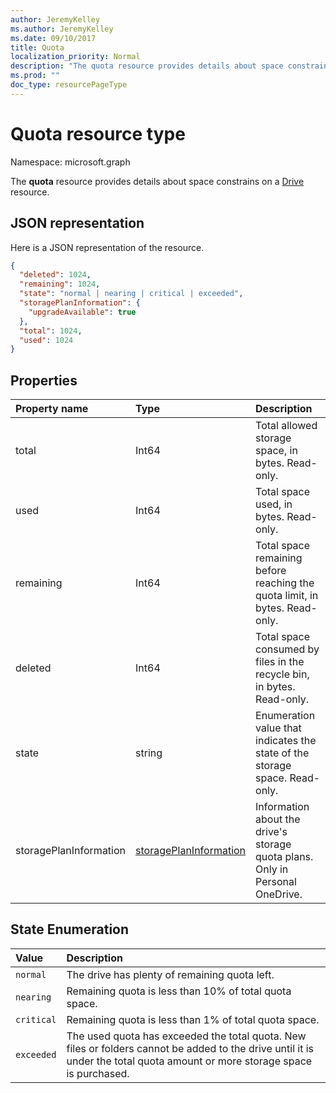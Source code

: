 ```yaml
---
author: JeremyKelley
ms.author: JeremyKelley
ms.date: 09/10/2017
title: Quota
localization_priority: Normal
description: "The quota resource provides details about space constrains on a Drive resource."
ms.prod: ""
doc_type: resourcePageType
---
```


# Quota resource type

Namespace: microsoft.graph

The **quota** resource provides details about space constrains on a [Drive](drive.md) resource.

## JSON representation

Here is a JSON representation of the resource.

<!-- {
  "blockType": "resource",
  "optionalProperties": [ ],
  "@odata.type": "microsoft.graph.quota"
}-->

```json
{
  "deleted": 1024,
  "remaining": 1024,
  "state": "normal | nearing | critical | exceeded",
  "storagePlanInformation": {
    "upgradeAvailable": true
  },
  "total": 1024,
  "used": 1024
}
```

## Properties

| Property name | Type   | Description                                                                 |
|:--------------|:-------|:----------------------------------------------------------------------------|
| total         | Int64  | Total allowed storage space, in bytes. Read-only.                           |
| used          | Int64  | Total space used, in bytes. Read-only.                                      |
| remaining     | Int64  | Total space remaining before reaching the quota limit, in bytes. Read-only. |
| deleted       | Int64  | Total space consumed by files in the recycle bin, in bytes. Read-only.      |
| state         | string | Enumeration value that indicates the state of the storage space. Read-only. |
| storagePlanInformation  | [storagePlanInformation](storageplaninformation.md) | Information about the drive's storage quota plans. Only in Personal OneDrive.|

## State Enumeration

| Value      | Description                                                                                                                                                                 |
|:-----------|:----------------------------------------------------------------------------------------------------------------------------------------------------------------------------|
| `normal`   | The drive has plenty of remaining quota left.                                                                                                                               |
| `nearing`  | Remaining quota is less than 10% of total quota space.                                                                                                                      |
| `critical` | Remaining quota is less than 1% of total quota space.                                                                                                                       |
| `exceeded` | The used quota has exceeded the total quota. New files or folders cannot be added to the drive until it is under the total quota amount or more storage space is purchased. |

<!-- {
  "type": "#page.annotation",
  "description": "The quota facet provides information about how much space the OneDrive has available.",
  "keywords": "quota,available,remaining,used",
  "section": "documentation",
  "suppressions": [
    "Warning: /api-reference/v1.0/resources/quota.md:
      Found potential enums in resource example that weren't defined in a table:(normal, nearing,critical,exceeded) are in resource, but () are in table"
  ],
  "tocPath": "Facets/Quota"
} -->
